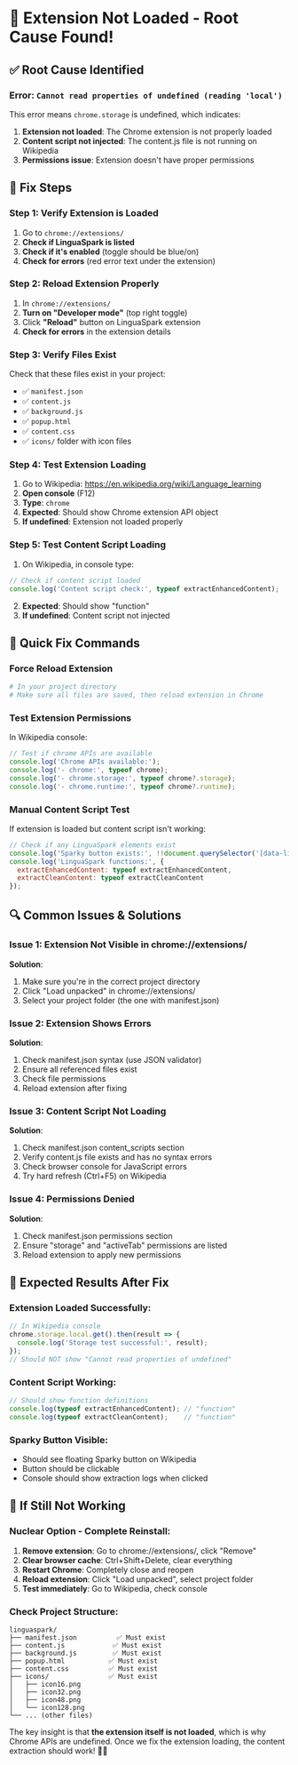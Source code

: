 # 🚨 Extension Not Loaded - Root Cause Found!

## ✅ Root Cause Identified

### Error: `Cannot read properties of undefined (reading 'local')`
This error means `chrome.storage` is undefined, which indicates:
1. **Extension not loaded**: The Chrome extension is not properly loaded
2. **Content script not injected**: The content.js file is not running on Wikipedia
3. **Permissions issue**: Extension doesn't have proper permissions

## 🔧 Fix Steps

### Step 1: Verify Extension is Loaded
1. Go to `chrome://extensions/`
2. **Check if LinguaSpark is listed**
3. **Check if it's enabled** (toggle should be blue/on)
4. **Check for errors** (red error text under the extension)

### Step 2: Reload Extension Properly
1. In `chrome://extensions/`
2. **Turn on "Developer mode"** (top right toggle)
3. Click **"Reload"** button on LinguaSpark extension
4. **Check for errors** in the extension details

### Step 3: Verify Files Exist
Check that these files exist in your project:
- ✅ `manifest.json`
- ✅ `content.js`
- ✅ `background.js`
- ✅ `popup.html`
- ✅ `content.css`
- ✅ `icons/` folder with icon files

### Step 4: Test Extension Loading
1. Go to Wikipedia: https://en.wikipedia.org/wiki/Language_learning
2. **Open console** (F12)
3. **Type**: `chrome`
4. **Expected**: Should show Chrome extension API object
5. **If undefined**: Extension not loaded properly

### Step 5: Test Content Script Loading
1. On Wikipedia, in console type:
```javascript
// Check if content script loaded
console.log('Content script check:', typeof extractEnhancedContent);
```
2. **Expected**: Should show "function"
3. **If undefined**: Content script not injected

## 🚀 Quick Fix Commands

### Force Reload Extension
```bash
# In your project directory
# Make sure all files are saved, then reload extension in Chrome
```

### Test Extension Permissions
In Wikipedia console:
```javascript
// Test if chrome APIs are available
console.log('Chrome APIs available:');
console.log('- chrome:', typeof chrome);
console.log('- chrome.storage:', typeof chrome?.storage);
console.log('- chrome.runtime:', typeof chrome?.runtime);
```

### Manual Content Script Test
If extension is loaded but content script isn't working:
```javascript
// Check if any LinguaSpark elements exist
console.log('Sparky button exists:', !!document.querySelector('[data-linguaspark-button]'));
console.log('LinguaSpark functions:', {
  extractEnhancedContent: typeof extractEnhancedContent,
  extractCleanContent: typeof extractCleanContent
});
```

## 🔍 Common Issues & Solutions

### Issue 1: Extension Not Visible in chrome://extensions/
**Solution**: 
1. Make sure you're in the correct project directory
2. Click "Load unpacked" in chrome://extensions/
3. Select your project folder (the one with manifest.json)

### Issue 2: Extension Shows Errors
**Solution**:
1. Check manifest.json syntax (use JSON validator)
2. Ensure all referenced files exist
3. Check file permissions
4. Reload extension after fixing

### Issue 3: Content Script Not Loading
**Solution**:
1. Check manifest.json content_scripts section
2. Verify content.js file exists and has no syntax errors
3. Check browser console for JavaScript errors
4. Try hard refresh (Ctrl+F5) on Wikipedia

### Issue 4: Permissions Denied
**Solution**:
1. Check manifest.json permissions section
2. Ensure "storage" and "activeTab" permissions are listed
3. Reload extension to apply new permissions

## 🎯 Expected Results After Fix

### Extension Loaded Successfully:
```javascript
// In Wikipedia console
chrome.storage.local.get().then(result => {
  console.log('Storage test successful:', result);
});
// Should NOT show "Cannot read properties of undefined"
```

### Content Script Working:
```javascript
// Should show function definitions
console.log(typeof extractEnhancedContent); // "function"
console.log(typeof extractCleanContent);    // "function"
```

### Sparky Button Visible:
- Should see floating Sparky button on Wikipedia
- Button should be clickable
- Console should show extraction logs when clicked

## 🚨 If Still Not Working

### Nuclear Option - Complete Reinstall:
1. **Remove extension**: Go to chrome://extensions/, click "Remove"
2. **Clear browser cache**: Ctrl+Shift+Delete, clear everything
3. **Restart Chrome**: Completely close and reopen
4. **Reload extension**: Click "Load unpacked", select project folder
5. **Test immediately**: Go to Wikipedia, check console

### Check Project Structure:
```
linguaspark/
├── manifest.json          ✅ Must exist
├── content.js            ✅ Must exist  
├── background.js         ✅ Must exist
├── popup.html           ✅ Must exist
├── content.css          ✅ Must exist
├── icons/               ✅ Must exist
│   ├── icon16.png
│   ├── icon32.png
│   ├── icon48.png
│   └── icon128.png
└── ... (other files)
```

The key insight is that **the extension itself is not loaded**, which is why Chrome APIs are undefined. Once we fix the extension loading, the content extraction should work! 🎯✨